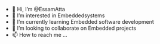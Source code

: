 - 👋 Hi, I’m @EssamAtta
- 👀 I’m interested in Embeddedsystems
- 🌱 I’m currently learning Embedded software development
- 💞️ I’m looking to collaborate on Embedded projects
- 📫 How to reach me ...

<!---
EssamAtta/EssamAtta is a ✨ special ✨ repository because its `README.md` (this file) appears on your GitHub profile.
You can click the Preview link to take a look at your changes.
--->

